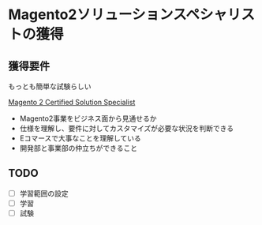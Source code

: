 # Magento2ソリューションスペシャリストの獲得

## 獲得要件
もっとも簡単な試験らしい

[Magento 2 Certified Solution Specialist](https://u.magento.com/certified-magento2-solution-specialist#.XKofAev7TGI)

- Magento2事業をビジネス面から見通せるか
- 仕様を理解し、要件に対してカスタマイズが必要な状況を判断できる
- Eコマースで大事なことを理解している
- 開発部と事業部の仲立ちができること

## TODO
- [ ] 学習範囲の設定
- [ ] 学習
- [ ] 試験
